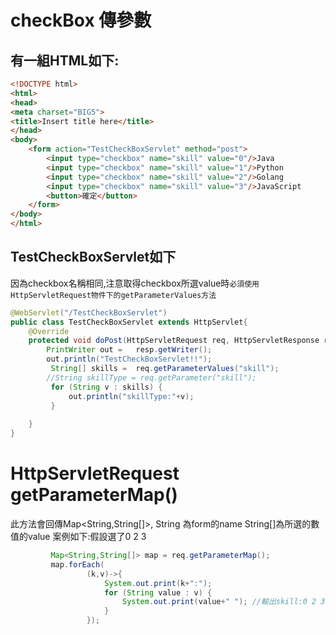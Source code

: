 # checkBox 傳參數
## 有一組HTML如下:
```html
<!DOCTYPE html>
<html>
<head>
<meta charset="BIG5">
<title>Insert title here</title>
</head>
<body>
	<form action="TestCheckBoxServlet" method="post">
		<input type="checkbox" name="skill" value="0"/>Java
		<input type="checkbox" name="skill" value="1"/>Python
		<input type="checkbox" name="skill" value="2"/>Golang
		<input type="checkbox" name="skill" value="3"/>JavaScript
		<button>確定</button>
	</form>
</body>
</html>
```

## TestCheckBoxServlet如下
因為checkbox名稱相同,注意取得checkbox所選value時`必須使用HttpServletRequest物件下的getParameterValues方法`
```java
@WebServlet("/TestCheckBoxServlet")
public class TestCheckBoxServlet extends HttpServlet{
	@Override
	protected void doPost(HttpServletRequest req, HttpServletResponse resp) throws ServletException, IOException {
		PrintWriter out =   resp.getWriter();
		out.println("TestCheckBoxServlet!!");
		 String[] skills =  req.getParameterValues("skill");
		//String skillType = req.getParameter("skill");
		 for (String v : skills) {
			 out.println("skillType:"+v);
		 }
		
	}
}

```
# HttpServletRequest getParameterMap() 
此方法會回傳Map<String,String[]>, String 為form的name String[]為所選的數值的value
案例如下:假設選了0 2 3 
```java
		 Map<String,String[]> map = req.getParameterMap();		 
		 map.forEach(
				 (k,v)->{
					 System.out.print(k+":");
					 for (String value : v) {
						 System.out.print(value+" "); //輸出skill:0 2 3 
					 }
				 });
```
